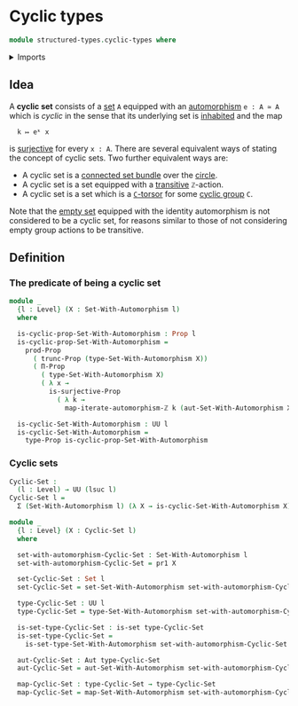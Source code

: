 # Cyclic types

```agda
module structured-types.cyclic-types where
```

<details><summary>Imports</summary>

```agda
open import elementary-number-theory.integers

open import foundation.automorphisms
open import foundation.cartesian-product-types
open import foundation.dependent-pair-types
open import foundation.equivalences
open import foundation.existential-quantification
open import foundation.identity-types
open import foundation.iterating-automorphisms
open import foundation.propositional-truncations
open import foundation.propositions
open import foundation.sets
open import foundation.surjective-maps
open import foundation.universe-levels

open import structured-types.sets-equipped-with-automorphisms
```

</details>

## Idea

A **cyclic set** consists of a [set](foundation.sets.md) `A` equipped with an
[automorphism](foundation.automorphisms.md) `e : A ≃ A` which is _cyclic_ in the
sense that its underlying set is [inhabited](foundation.inhabited-types.md) and
the map

```text
  k ↦ eᵏ x
```

is [surjective](foundation.surjective-maps.md) for every `x : A`. There are
several equivalent ways of stating the concept of cyclic sets. Two further
equivalent ways are:

- A cyclic set is a
  [connected set bundle](synthetic-homotopy-theory.connected-set-bundles-circle.md)
  over the [circle](synthetic-homotopy-theory.circle.md).
- A cyclic set is a set equipped with a
  [transitive](group-theory.transitive-group-actions.md) `ℤ`-action.
- A cyclic set is a set which is a [`C`-torsor](group-theory.torsors.md) for
  some [cyclic group](group-theory.cyclic-groups.md) `C`.

Note that the [empty set](foundation.empty-type.md) equipped with the identity
automorphism is not considered to be a cyclic set, for reasons similar to those
of not considering empty group actions to be transitive.

## Definition

### The predicate of being a cyclic set

```agda
module _
  {l : Level} (X : Set-With-Automorphism l)
  where

  is-cyclic-prop-Set-With-Automorphism : Prop l
  is-cyclic-prop-Set-With-Automorphism =
    prod-Prop
      ( trunc-Prop (type-Set-With-Automorphism X))
      ( Π-Prop
        ( type-Set-With-Automorphism X)
        ( λ x →
          is-surjective-Prop
            ( λ k →
              map-iterate-automorphism-ℤ k (aut-Set-With-Automorphism X) x)))

  is-cyclic-Set-With-Automorphism : UU l
  is-cyclic-Set-With-Automorphism =
    type-Prop is-cyclic-prop-Set-With-Automorphism
```

### Cyclic sets

```agda
Cyclic-Set :
  (l : Level) → UU (lsuc l)
Cyclic-Set l =
  Σ (Set-With-Automorphism l) (λ X → is-cyclic-Set-With-Automorphism X)

module _
  {l : Level} (X : Cyclic-Set l)
  where

  set-with-automorphism-Cyclic-Set : Set-With-Automorphism l
  set-with-automorphism-Cyclic-Set = pr1 X

  set-Cyclic-Set : Set l
  set-Cyclic-Set = set-Set-With-Automorphism set-with-automorphism-Cyclic-Set

  type-Cyclic-Set : UU l
  type-Cyclic-Set = type-Set-With-Automorphism set-with-automorphism-Cyclic-Set

  is-set-type-Cyclic-Set : is-set type-Cyclic-Set
  is-set-type-Cyclic-Set =
    is-set-type-Set-With-Automorphism set-with-automorphism-Cyclic-Set

  aut-Cyclic-Set : Aut type-Cyclic-Set
  aut-Cyclic-Set = aut-Set-With-Automorphism set-with-automorphism-Cyclic-Set

  map-Cyclic-Set : type-Cyclic-Set → type-Cyclic-Set
  map-Cyclic-Set = map-Set-With-Automorphism set-with-automorphism-Cyclic-Set
```
